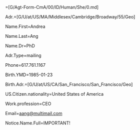 =[G/Agt-Form-CmA/00/ID/Human/She/0.md]

Adr.=[G/U/at/US/MA/Middlesex/Cambridge/Broadway/55/Geo]

Name.First=Andrea

Name.Last=Ang

Name.Dr=PhD

Adr.Type=mailing

Phone=617.761.1167

Birth.YMD=1985-01-23

Birth.Adr.=[G/U/at/US/CA/San_Francisco/San_Francisco/Geo]

US.Citizen.nationality=United States of America

Work.profession=CEO

Email=aang@multimail.com

Notice.Name.Full=IMPORTANT!